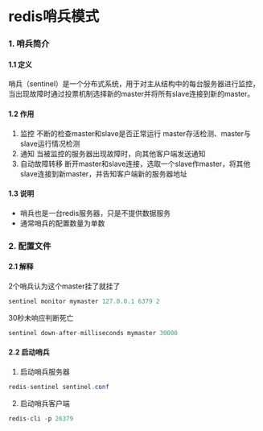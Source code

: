 # redis哨兵模式

### 1. 哨兵简介

#### 1.1 定义
哨兵（sentinel）是一个分布式系统，用于对主从结构中的每台服务器进行监控，当出现故障时通过投票机制选择新的master并将所有slave连接到新的master。
#### 1.2 作用
1. 监控
不断的检查master和slave是否正常运行
master存活检测、master与slave运行情况检测
2. 通知
当被监控的服务器出现故障时，向其他客户端发送通知
3. 自动故障转移
断开master和slave连接，选取一个slave作master，将其他slave连接到新master，并告知客户端新的服务器地址

#### 1.3 说明
- 哨兵也是一台redis服务器，只是不提供数据服务
- 通常哨兵的配置数量为单数

### 2. 配置文件
#### 2.1 解释
2个哨兵认为这个master挂了就挂了

```java
sentinel monitor mymaster 127.0.0.1 6379 2
```
30秒未响应判断死亡
```java
sentinel down-after-milliseconds mymaster 30000
```
#### 2.2 启动哨兵
1. 启动哨兵服务器
```java
redis-sentinel sentinel.conf
```
2. 启动哨兵客户端
```java
redis-cli -p 26379
```